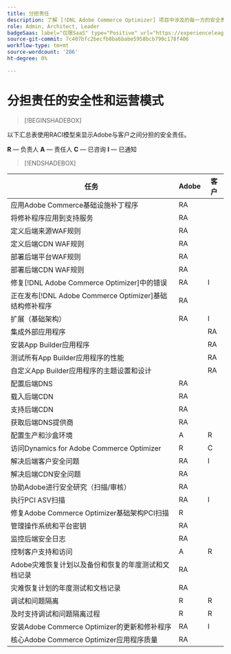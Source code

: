 ```yaml
---
title: 分担责任
description: 了解 [!DNL Adobe Commerce Optimizer] 项目中涉及的每一方的安全责任。
role: Admin, Architect, Leader
badgeSaas: label="仅限SaaS" type="Positive" url="https://experienceleague.adobe.com/en/docs/commerce/user-guides/product-solutions" tooltip="仅适用于Adobe Commerce as a Cloud Service和Adobe Commerce Optimizer项目(Adobe管理的SaaS基础架构)。"
source-git-commit: 7c407bfc2becfb0ba6babe5958bcb790c178f406
workflow-type: tm+mt
source-wordcount: '286'
ht-degree: 0%

---
```


# 分担责任的安全性和运营模式

>[!BEGINSHADEBOX]

以下汇总表使用RACI模型来显示Adobe与客户之间分担的安全责任。

**R** — 负责人
**A** — 责任人
**C** — 已咨询
**I** — 已通知

>[!ENDSHADEBOX]

| 任务 | Adobe | 客户 |
| --- | --- | --- |
| 应用Adobe Commerce基础设施补丁程序 | RA | |
| 将修补程序应用到支持服务 | RA | |
| 定义后端来源WAF规则 | RA | |
| 定义后端CDN WAF规则 | RA | |
| 部署后端平台WAF规则 | RA | |
| 部署后端CDN WAF规则 | RA | |
| 修复[!DNL Adobe Commerce Optimizer]中的错误 | RA | I |
| 正在发布[!DNL Adobe Commerce Optimizer]基础结构修补程序 | RA | |
| 扩展（基础架构） | RA | I |
| 集成外部应用程序 | | RA |
| 安装App Builder应用程序 | | RA |
| 测试所有App Builder应用程序的性能 | | RA |
| 自定义App Builder应用程序的主题设置和设计 | | RA |
| 配置后端DNS | RA |  |
| 载入后端CDN | RA |  |
| 支持后端CDN | RA |  |
| 获取后端DNS提供商 | RA | |
| 配置生产和沙盒环境 | A | R |
| 访问Dynamics for Adobe Commerce Optimizer | R | C |
| 解决后端客户安全问题 | RA | I |
| 解决后端CDN安全问题 | RA | |
| 协助Adobe进行安全研究（扫描/审核） | RA | |
| 执行PCI ASV扫描 | RA | I |
| 修复Adobe Commerce Optimizer基础架构PCI扫描 | R | |
| 管理操作系统和平台密钥 | RA | |
| 监控后端安全日志 | RA | |
| 控制客户支持和访问 | A | R |
| Adobe灾难恢复计划以及备份和恢复的年度测试和文档记录 | RA | |
| 灾难恢复计划的年度测试和文档记录 | RA | |
| 调试和问题隔离 | R | R |
| 及时支持调试和问题隔离过程 | R | R |
| 安装Adobe Commerce Optimizer的更新和修补程序 | RA | I |
| 核心Adobe Commerce Optimizer应用程序质量 | RA | |
